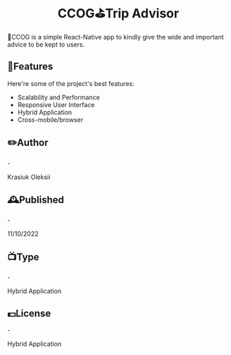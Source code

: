 <h1 align="center" id="title">CCOG⛳Trip Advisor</h1>
<p id="description">🔔CCOG is a simple React-Native app to kindly give the wide and important advice to be kept to users.</p>

<h2>🍢Features</h2>

Here're some of the project's best features:
*   Scalability and Performance
*   Responsive User Interface
*   Hybrid Application
*   Cross-mobile/browser

<h2>✏️Author</h2>
- <p>Krasiuk Oleksii<p>

<h2>🕰️Published</h2>
- <p>11/10/2022<p>

<h2>📺Type</h2>
- <p>Hybrid Application<p>

<h2>💵License</h2>
- <p>Hybrid Application<p>



